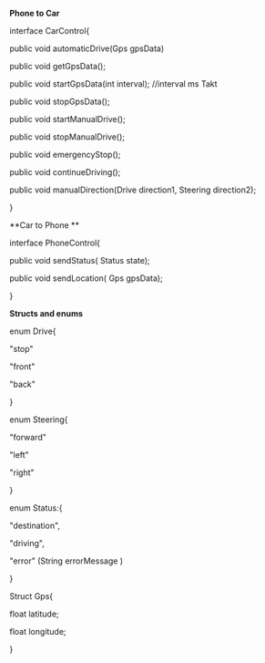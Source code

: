 **Phone to Car**



interface CarControl{

public void automaticDrive(Gps gpsData) 

public void getGpsData();

public void startGpsData(int interval); //interval  ms Takt 

public void stopGpsData();

public void startManualDrive();

public void stopManualDrive();

public void emergencyStop();

public void continueDriving();

public void manualDirection(Drive direction1, Steering direction2);

}



**Car to Phone **

interface PhoneControl{

public void sendStatus( Status state);

public void sendLocation( Gps gpsData);

}



**Structs and enums**



enum Drive{

"stop"

"front"

"back"

}



enum Steering{

"forward"

"left"

"right"

}



enum Status:{

"destination",

"driving",

"error" (String errorMessage )

}



Struct Gps{

float latitude;

float longitude;

}









